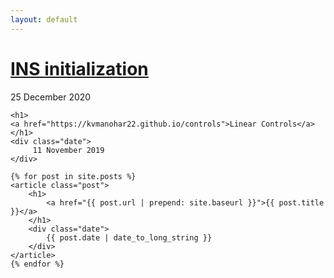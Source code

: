 ```yaml
---
layout: default
---
```


<div class="posts">
    <h1>
    <a href="https://kvmanohar22.github.io/ins_init">INS initialization</a>
    </h1> 
    <div class="date">
         25 December 2020
    </div>

    <h1>
    <a href="https://kvmanohar22.github.io/controls">Linear Controls</a>
    </h1> 
    <div class="date">
         11 November 2019
    </div>

    {% for post in site.posts %}
    <article class="post">
        <h1>
            <a href="{{ post.url | prepend: site.baseurl }}">{{ post.title }}</a>
        </h1>
        <div class="date">
            {{ post.date | date_to_long_string }}
        </div>
    </article>
    {% endfor %}

</div>
